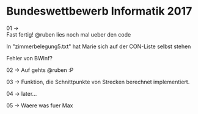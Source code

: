 # Bundeswettbewerb Informatik 2017

01 ->	
Fast fertig! @ruben lies noch mal ueber den code

In "zimmerbelegung5.txt" hat Marie sich auf der CON-Liste selbst stehen	

Fehler von BWInf?


02 -> 	Auf gehts @ruben :P


03 -> 	Funktion, die Schnittpunkte von Strecken berechnet implementiert.


04 -> 	later...


05 -> 	Waere was fuer Max
